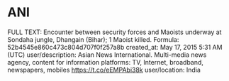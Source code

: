 # ANI

FULL TEXT: Encounter between security forces and Maoists underway at Sondaha jungle, Dhangain (Bihar); 1 Maoist killed.
Formula: 52b4545e860c473c804d707f0f257a8b
created_at: May 17, 2015 5:31 AM (UTC)
user/description: Asian News International. Multi-media news agency, content for information platforms: TV, Internet, broadband, newspapers, mobiles https://t.co/eEMPAbi38k
user/location: India